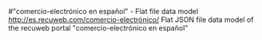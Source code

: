 #"comercio-electrónico en español" - Flat file data model
http://es.recuweb.com/comercio-electrónico/
Flat JSON file data model of the recuweb portal "comercio-electrónico en español"
